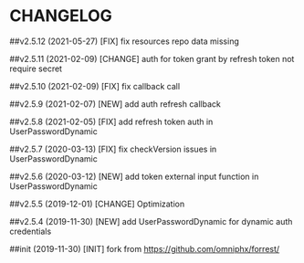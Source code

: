 # CHANGELOG
##v2.5.12 (2021-05-27)
[FIX] fix resources repo data missing

##v2.5.11 (2021-02-09)
[CHANGE] auth for token grant by refresh token not require secret

##v2.5.10 (2021-02-09)
[FIX] fix callback call

##v2.5.9 (2021-02-07)
[NEW] add auth refresh callback

##v2.5.8 (2021-02-05)
[FIX] add refresh token auth in UserPasswordDynamic

##v2.5.7 (2020-03-13)
[FIX] fix checkVersion issues in UserPasswordDynamic

##v2.5.6 (2020-03-12)
[NEW] add token external input function in UserPasswordDynamic

##v2.5.5 (2019-12-01)
[CHANGE] Optimization

##v2.5.4 (2019-11-30)
[NEW] add UserPasswordDynamic for dynamic auth credentials

##init (2019-11-30)
[INIT] fork from https://github.com/omniphx/forrest/
